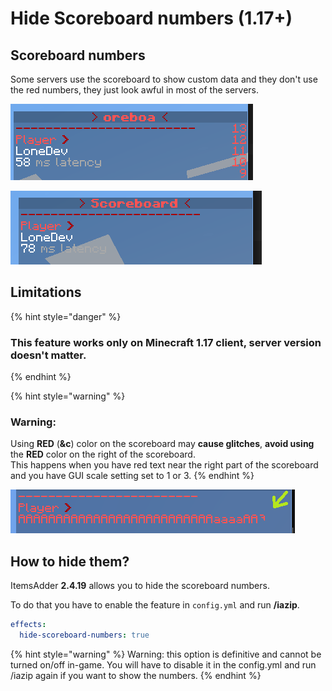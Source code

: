 # Hide Scoreboard numbers \(1.17+\)

## Scoreboard numbers

Some servers use the scoreboard to show custom data and they don't use the red numbers, they just look awful in most of the servers.

![Without ItemsAdder](../../.gitbook/assets/immagine%20%28137%29.png)

![With ItemsAdder](../../.gitbook/assets/immagine%20%28133%29.png)

## Limitations

{% hint style="danger" %}
### This feature works only on **Minecraft 1.17** client, server version doesn't matter.
{% endhint %}

{% hint style="warning" %}
### Warning:

Using **RED** \(**&c**\) color on the scoreboard may **cause glitches**, **avoid using** the **RED** color on the right of the scoreboard.  
This happens when you have red text near the right part of the scoreboard and you have GUI scale setting set to 1 or 3.
{% endhint %}

![](../../.gitbook/assets/immagine%20%28139%29.png)

## How to hide them?

ItemsAdder **2.4.19** allows you to hide the scoreboard numbers.

To do that you have to enable the feature in `config.yml` and run **/iazip**.

```yaml
effects:
  hide-scoreboard-numbers: true
```

{% hint style="warning" %}
Warning: this option is definitive and cannot be turned on/off in-game. You will have to disable it in the config.yml and run /iazip again if you want to show the numbers.
{% endhint %}

